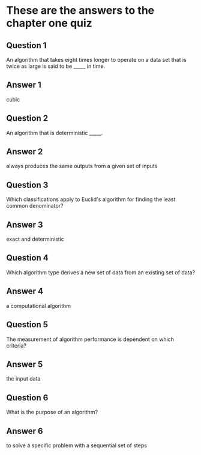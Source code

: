 # These are the answers to the chapter one quiz

## Question 1
An algorithm that takes eight times longer to operate on a data set that is twice as large is said to be _____ in time.

## Answer 1
cubic

## Question 2
An algorithm that is deterministic _____.


## Answer 2
always produces the same outputs from a given set of inputs


## Question 3
Which classifications apply to Euclid's algorithm for finding the least common denominator?

## Answer 3
exact and deterministic


## Question 4
Which algorithm type derives a new set of data from an existing set of data?

## Answer 4
a computational algorithm

## Question 5
The measurement of algorithm performance is dependent on which criteria?

## Answer 5
the input data

## Question 6
What is the purpose of an algorithm?

## Answer 6
to solve a specific problem with a sequential set of steps

